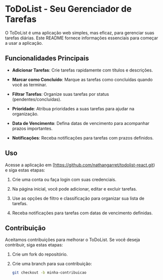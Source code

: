 # ToDoList - Seu Gerenciador de Tarefas

O ToDoList é uma aplicação web simples, mas eficaz, para gerenciar suas tarefas diárias. Este README fornece informações essenciais para começar a usar a aplicação.

## Funcionalidades Principais

- **Adicionar Tarefas**: Crie tarefas rapidamente com títulos e descrições.

- **Marcar como Concluído**: Marque as tarefas como concluídas quando você as terminar.

- **Filtrar Tarefas**: Organize suas tarefas por status (pendentes/concluídas).

- **Prioridade**: Atribua prioridades a suas tarefas para ajudar na organização.

- **Data de Vencimento**: Defina datas de vencimento para acompanhar prazos importantes.

- **Notificações**: Receba notificações para tarefas com prazos definidos.

## Uso

Acesse a aplicação em [https://github.com/nathangarret/todolist-react.git) e siga estas etapas:

1. Crie uma conta ou faça login com suas credenciais.

2. Na página inicial, você pode adicionar, editar e excluir tarefas.

3. Use as opções de filtro e classificação para organizar sua lista de tarefas.

4. Receba notificações para tarefas com datas de vencimento definidas.

## Contribuição

Aceitamos contribuições para melhorar o ToDoList. Se você deseja contribuir, siga estas etapas:

1. Crie um fork do repositório.

2. Crie uma branch para sua contribuição:

   ```bash
   git checkout -b minha-contribuicao
